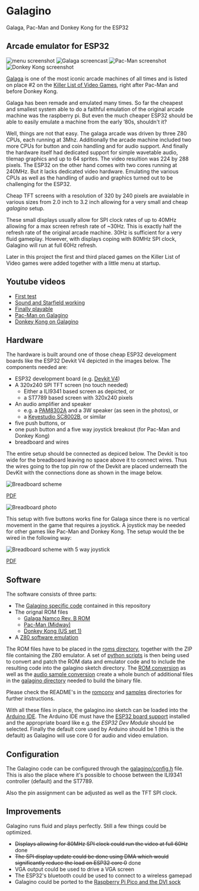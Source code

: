 # Galagino

Galaga, Pac-Man and Donkey Kong for the ESP32

## Arcade emulator for ESP32

![menu screenshot](images/menu.png)
![Galaga screencast](images/galagino.gif)
![Pac-Man screenshot](images/pacman.png)
![Donkey Kong screenshot](images/dkong.png)

[Galaga](https://de.wikipedia.org/wiki/Galaga) is one of the most
iconic arcade machines of all times and is listed on place #2 on
the [Killer List of Video Games](http://www.klov.net), right after
Pac-Man and before Donkey Kong.

Galaga has been remade and emulated many times. So far the cheapest
and smallest system able to do a faithful emulation of the original
arcade machine was the raspberry pi. But even the much cheaper ESP32
should be able to easily emulate a machine from the early ’80s,
shouldn't it?

Well, things are not that easy. The galaga arcade was driven by three
Z80 CPUs, each running at 3Mhz. Additionally the arcade machine
included two more CPUs for button and coin handling and for audio
support. And finally the hardware itself had dedicated support
for simple wavetable audio, tilemap graphics and up to 64 sprites.
The video resultion was 224 by 288 pixels. The ESP32 on the other hand
comes with two cores running at 240MHz. But it lacks dedicated video
hardware. Emulating the various CPUs as well as the handling of
audio and graphics turned out to be challenging for the ESP32.

Cheap TFT screens with a resolution of 320 by 240 pixels are avaialable
in various sizes from 2.0 inch to 3.2 inch allowing for a very small
and cheap *galagino* setup.

These small displays usually allow for SPI clock rates of up to 40MHz
allowing for a max screen refresh rate of ~30Hz. This is exactly half
the refresh rate of the original arcade machine. 30Hz is sufficient
for a very fluid gameplay. However, with displays coping with 80MHz
SPI clock, Galagino will run at full 60Hz refresh.

Later in this project the first and third placed games on the Killer List
of Video games were added together with a little menu at startup.

## Youtube videos

* [First test](https://www.youtube.com/shorts/LZRI6izM8XM)
* [Sound and Starfield working](https://www.youtube.com/shorts/8uNSv0aRtgY)
* [Finally playable](https://www.youtube.com/shorts/wqnJzOAAths)
* [Pac-Man on Galagino](https://www.youtube.com/shorts/F4-XiiPwG1c)
* [Donkey Kong on Galagino](https://www.youtube.com/shorts/KROFJ0Rtj0w)

## Hardware

The hardware is built around one of those cheap ESP32 development
boards like the ESP32 Devkit V4 depicted in the images below. The
components needed are:

* ESP32 development board (e.g. [Devkit V4](https://www.espressif.com/en/products/devkits/esp32-devkitc))
* A 320x240 SPI TFT screen (no touch needed)
  * Either a ILI9341 based screen as depicted, or
  * a ST7789 based screen with 320x240 pixels
* An audio amplifier and speaker
  * e.g. a [PAM8302A](https://www.adafruit.com/product/2130) and a 3W speaker (as seen in the photos), or
  * a [Keyestudio SC8002B](https://www.keyestudio.com/products/keyestudio-sc8002b-audio-power-amplifier-speaker-module-for-arduino-player), or similar 
* five push buttons, or
* one push button and a five way joystick breakout (for Pac-Man and Donkey Kong)
* breadboard and wires

The entire setup should be connected as depiced below. The Devkit is
too wide for the breadboard leaving no space above it to connect
wires. Thus the wires going to the top pin row of the Devkit are
placed underneath the DevKit with the connections done as shown in the
image below.

![Breadboard scheme](images/galagino_bb.png)

[PDF](images/galagino_bb.pdf)

![Breadboard photo](images/galagino_breadboard.jpeg)

This setup with five buttons works fine for Galaga since there is no
vertical movement in the game that requires a joystick. A joystick may
be needed for other games like Pac-Man and Donkey Kong. The setup would
the be wired in the following way:

![Breadboard scheme with 5 way joystick](images/galagino_5way_bb.png)

[PDF](images/galagino_5way_bb.pdf)

## Software

The software consists of three parts:

* The [Galagino specific code](galagino/) contained in this repository
* The orignal ROM files
    * [Galaga Namco Rev. B ROM](https://www.bing.com/search?q=galaga+namco+b+rom)
    * [Pac-Man (Midway)](https://www.bing.com/search?q=pacman+midway+arcade+rom)
    * [Donkey Kong (US set 1)](https://www.bing.com/search?q=donkey+kong+arcade+rom)
* A [Z80 software emulation](https://fms.komkon.org/EMUL8/Z80-081707.zip)

The ROM files have to be placed in the [roms directory](roms/),
together with the ZIP file containing the Z80 emulator. A set of
[python scripts](romconv/) is then being used to convert and patch the
ROM data and emulator code and to include the resulting code into the
galagino sketch directory. The [ROM conversion](./romconv) as well as
the [audio sample conversion](./samples) create a whole bunch of
additional files in the [galagino directory](./galagino) needed to
build the binary file.

Please check the README's in the [romconv](./romconv) and [samples](./samples) directories
for further instructions.

With all these files in place, the galagino.ino sketch can be loaded
into the [Arduino IDE](https://docs.arduino.cc/software/ide-v2). The
Arduino IDE must have the [ESP32 board support](https://docs.espressif.com/projects/arduino-esp32/en/latest/installing.html)
installed and the appropriate board like e.g. the
*ESP32 Dev Module* should be selected. Finally the default core used
by Arduino should be 1 (this is the default) as Galagino will use core 0
for audio and video emulation.

## Configuration

The Galagino code can be configured through the [galagino/config.h](galagino/config.h)
file. This is also the place where it's possible to choose between the ILI9341
controller (default) and the ST7789.

Also the pin assignment can be adjusted as well as the TFT SPI clock.

## Improvements

Galagino runs fluid and plays perfectly. Still a few things could be optimized.

* ~~Displays allowing for 80MHz SPI clock could run the video at full 60Hz~~ done
* ~~The SPI display update could be done using DMA which would significantly reduce the load on ESP32 core 0~~ done
* VGA output could be used to drive a VGA screen
* The ESP32's bluetooth could be used to connect to a wireless gamepad
* Galagino could be ported to the [Raspberry Pi Pico and the DVI sock](https://picockpit.com/raspberry-pi/raspberry-pi-pico-video-output/)
